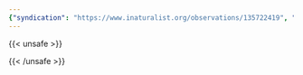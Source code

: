 ```yaml
---
{"syndication": "https://www.inaturalist.org/observations/135722419", "date": "2022-09-17T17:57:12-04:00", "taxon": {"name": "Mitella nuda", "common_name": "naked bishop's cap"}, "quality_grade": "needs_id", "identifications_most_agree": false, "species_guess": "naked bishop's cap", "identifications_most_disagree": false, "captive": false, "project_ids": [4034], "community_taxon_id": null, "geojson": {"type": "Point", "coordinates": [-73.8049675, 43.0499991667]}, "owners_identification_from_vision": false, "identifications_count": 0, "obscured": false, "num_identification_agreements": 0, "num_identification_disagreements": 0, "place_guess": "Saratoga Springs, NY, USA", "photos": [{"id": 231528072, "license_code": "cc-by-nc", "original_dimensions": {"width": 1536, "height": 2048}, "url": "https://inaturalist-open-data.s3.amazonaws.com/photos/231528072/square.jpeg", "attribution": "(c) Brandon Rozek, all rights reserved", "flags": []}]}
---
```

{{< unsafe >}}

{{< /unsafe >}}
